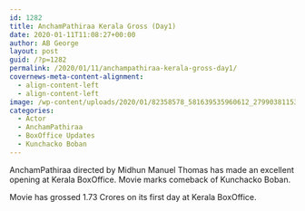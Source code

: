 ```yaml
---
id: 1282
title: AnchamPathiraa Kerala Gross (Day1)
date: 2020-01-11T11:08:27+00:00
author: AB George
layout: post
guid: /?p=1282
permalink: /2020/01/11/anchampathiraa-kerala-gross-day1/
covernews-meta-content-alignment:
  - align-content-left
  - align-content-left
image: /wp-content/uploads/2020/01/82358578_581639535960612_2799038115312828416_n.jpg
categories:
  - Actor
  - AnchamPathiraa
  - BoxOffice Updates
  - Kunchacko Boban
---
```

AnchamPathiraa directed by Midhun Manuel Thomas has made an excellent opening at Kerala BoxOffice. Movie marks comeback of Kunchacko Boban. 

Movie has grossed 1.73 Crores on its first day at Kerala BoxOffice.